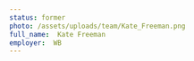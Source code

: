 ```yaml
---
status: former
photo: /assets/uploads/team/Kate_Freeman.png
full_name:  Kate Freeman
employer:  WB 
---
```

